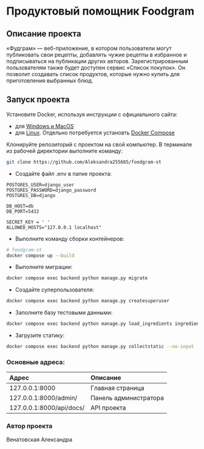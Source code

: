 # Продуктовый помощник Foodgram 

## Описание проекта 

«Фудграм» — веб-приложение, в котором
пользователи могут публиковать свои рецепты, добавлять чужие рецепты в избранное
и подписываться на публикации других авторов. Зарегистрированным пользователям
также будет доступен сервис «Список покупок». Он позволит создавать список
продуктов, которые нужно купить для приготовления выбранных блюд.

## Запуск проекта

Установите Docker, используя инструкции с официального сайта:
- для [Windows и MacOS](https://www.docker.com/products/docker-desktop)
- для [Linux](https://docs.docker.com/engine/install/ubuntu/). Отдельно потребуется установть [Docker Compose](https://docs.docker.com/compose/install/)

Клонируйте репозиторий с проектом на свой компьютер.
В терминале из рабочей директории выполните команду:

```bash
git clone https://github.com/Aleksandra255685/foodgram-st
```

- Создайте файл .env в папке проекта:
```.env
POSTGRES_USER=django_user
POSTGRES_PASSWORD=django_password
POSTGRES_DB=django

DB_HOST=db
DB_PORT=5432

SECRET_KEY = ' '
ALLOWED_HOSTS="127.0.0.1 localhost"
```

- Выполните команду сборки контейнеров:
```bash
# foodgram-st
docker compose up --build
```

- Выполните миграции:
```bash
docker compose exec backend python manage.py migrate
```
- Создайте суперпользователя:
```bash
docker compose exec backend python manage.py createsuperuser
```
-  Заполните базу тестовыми данными:
```bash
docker compose exec backend python manage.py load_ingredients ingredients.json
```
- Загрузите статику:
```bash
docker compose exec backend python manage.py collectstatic --no-input
```
### Основные адреса:
| Адрес               | Описание              |
|:--------------------|:----------------------|
| 127.0.0.1:8000      | Главная страница      |
| 127.0.0.1:8000/admin/    | Панель администратора |
| 127.0.0.1:8000/api/docs/ | API проекта           |
### Автор проекта
Венатовская Александра 
